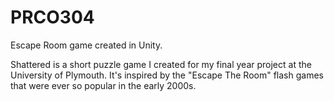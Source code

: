 # PRCO304
Escape Room game created in Unity.

Shattered is a short puzzle game I created for my final year project at the University of Plymouth. It's inspired by the "Escape The Room" flash games that were ever so popular in the early 2000s. 
